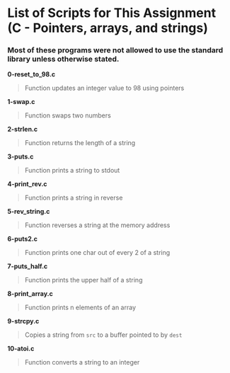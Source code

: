 # List of Scripts for This Assignment (C - Pointers, arrays, and strings)
### Most of these programs were not allowed to use the standard library unless otherwise stated.

**0-reset_to_98.c**
> Function updates an integer value to 98 using pointers

**1-swap.c**
> Function swaps two numbers

**2-strlen.c**
> Function returns the length of a string

**3-puts.c**
> Function prints a string to stdout

**4-print_rev.c**
> Function prints a string in reverse

**5-rev_string.c**
> Function reverses a string at the memory address

**6-puts2.c**
> Function prints one char out of every 2 of a string

**7-puts_half.c**
> Function prints the upper half of a string

**8-print_array.c**
> Function prints n elements of an array

**9-strcpy.c**
> Copies a string from ```src``` to a buffer pointed to by ```dest```

**10-atoi.c**
> Function converts a string to an integer

